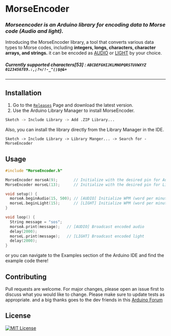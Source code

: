 # **MorseEncoder**
### _Morseencoder is an Arduino library for encoding data to Morse code (Audio and light)._
Introducing the MorseEncoder library, a tool that converts various data types to Morse codes, including **integers, longs, characters, character arrays, and strings.** it can be encoded as [AUDIO](https://github.com/ktauchathuranga/MorseEncoder/blob/main/examples/MorseEncoder_EXAMPLE_AUDIO/MorseEncoder_EXAMPLE_AUDIO.ino) or [LIGHT](https://github.com/ktauchathuranga/MorseEncoder/blob/main/examples/MorseEncoder_EXAMPLE_LIGHT/MorseEncoder_EXAMPLE_LIGHT.ino) by your choice.
##### Currently supported characters[53] : **`ABCDEFGHIJKLMNOPQRSTUVWXYZ 0123456789.:,;?=/!-_"()$@&+`**

***
## Installation

1. Go to the [```Releases```](https://github.com/ktauchathuranga/MorseEncoder/releases) Page and download the latest version. 
2. Use the Arduino Library Manager to install MorseEncoder.

```bash
Sketch -> Include Library -> Add .ZIP Library...
```

Also, you can install the library directly from the Library Manager in the IDE.

```
Sketch -> Include Library -> Library Manger... -> Search for - MorseEncoder
```
## Usage

```c++
#include "MorseEncoder.h"

MorseEncoder morseA(9);       // Initialize with the desired pin for Audio **PWM pins only
MorseEncoder morseL(13);      // Initialize with the desired pin for Light

void setup() {
  morseA.beginAudio(15, 500); // [AUDIO] Initialize WPM (word per minute) rate and frequency
  morseL.beginLight(15);      // [LIGHT] Initialize WPM (word per minute) rate
}

void loop() {
  String message = "sos";
  morseA.print(message);   // [AUDIO] Broadcast encoded audio
  delay(2000);
  morseL.print(message);   // [LIGHT] Broadcast encoded light
  delay(2000);
}
```
or you can navigate to the Examples section of the Arduino IDE and find the example code there!

## Contributing

Pull requests are welcome. For major changes, please open an issue first
to discuss what you would like to change.
Please make sure to update tests as appropriate.
and a big thanks goes to the dev friends in this [Arduino Forum](https://forum.arduino.cc/t/i-need-help-with-my-library/1167276)

## License

[![MIT License](https://img.shields.io/badge/License-MIT-green.svg)](https://choosealicense.com/licenses/mit/)
